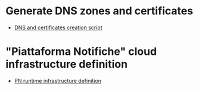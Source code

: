 # Generate DNS zones and certificates 
- [DNS and certificates creation script](scripts/dns-zone-and-server-certificates/)


# "Piattaforma Notifiche" cloud infrastructure definition
- [PN runtime infrastructure definition](runtime-infra/)

